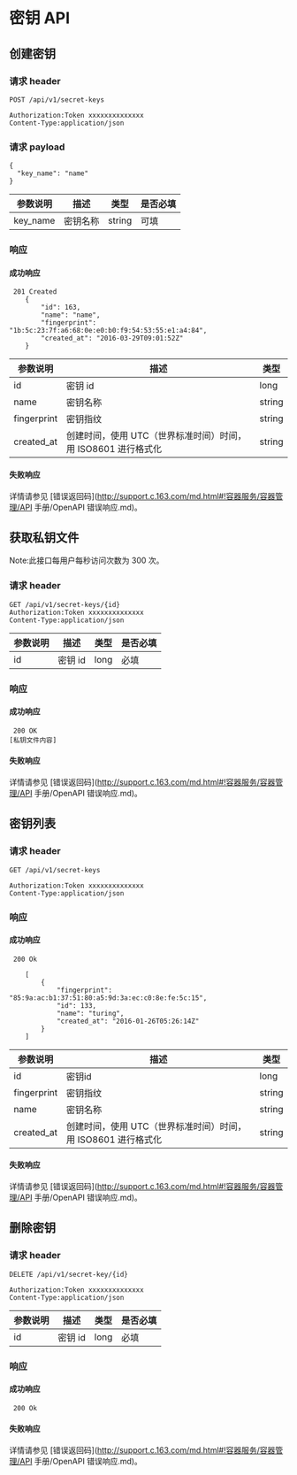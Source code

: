 # 密钥 API

## 创建密钥

### 请求 header

    POST /api/v1/secret-keys

    Authorization:Token xxxxxxxxxxxxxx
    Content-Type:application/json


### 请求 payload

    {
      "key_name": "name"
    }

|参数说明	|描述	|类型	 | 是否必填|
|-----------|-------|--------|---------|
|key_name|密钥名称|	string	|可填|



### 响应
#### 成功响应

     201 Created
        {
            "id": 163,
            "name": "name",
            "fingerprint": "1b:5c:23:7f:a6:68:0e:e0:b0:f9:54:53:55:e1:a4:84",
            "created_at": "2016-03-29T09:01:52Z"
        }

|参数说明	|描述	|类型	 |
|-----------|-------|--------|
|id	|密钥 id	|long	| 
|name|密钥名称	|string|
|fingerprint	|密钥指纹	|string|
|created_at	|创建时间，使用 UTC（世界标准时间）时间，用 ISO8601 进行格式化	|string|

#### 失败响应
详情请参见 [错误返回码](http://support.c.163.com/md.html#!容器服务/容器管理/API 手册/OpenAPI 错误响应.md)。

## 获取私钥文件

Note:此接口每用户每秒访问次数为 300 次。

### 请求 header

    GET /api/v1/secret-keys/{id}
    Authorization:Token xxxxxxxxxxxxxx
    Content-Type:application/json


|参数说明	|描述	|类型	 | 是否必填|
|-----------|-------|--------|---------|
|id	        |密钥 id|	long |     必填|


### 响应
#### 成功响应

     200 OK
    [私钥文件内容]

#### 失败响应
详情请参见 [错误返回码](http://support.c.163.com/md.html#!容器服务/容器管理/API 手册/OpenAPI 错误响应.md)。

## 密钥列表

### 请求 header

    GET /api/v1/secret-keys
    
    Authorization:Token xxxxxxxxxxxxxx
    Content-Type:application/json

### 响应

#### 成功响应

     200 Ok
        
        [
            {
                "fingerprint": "85:9a:ac:b1:37:51:80:a5:9d:3a:ec:c0:8e:fe:5c:15",
                "id": 133,
                "name": "turing",
                "created_at": "2016-01-26T05:26:14Z"
            }
        ]

|参数说明|	描述|	  类型|
|--------|------|---------|
|id|	密钥id|	long|
|fingerprint|	密钥指纹|	string|
|name|	密钥名称|	string|
|created_at|	创建时间，使用 UTC（世界标准时间）时间，用 ISO8601 进行格式化|	string|

#### 失败响应
详情请参见 [错误返回码](http://support.c.163.com/md.html#!容器服务/容器管理/API 手册/OpenAPI 错误响应.md)。

## 删除密钥

### 请求 header

    DELETE /api/v1/secret-key/{id}
    
    Authorization:Token xxxxxxxxxxxxxx
    Content-Type:application/json

|参数说明	|描述	|类型	 | 是否必填|
|-----------|-------|--------|---------|
|id	|密钥 id|	long|	必填|


### 响应
#### 成功响应

     200 Ok

#### 失败响应
详情请参见 [错误返回码](http://support.c.163.com/md.html#!容器服务/容器管理/API 手册/OpenAPI 错误响应.md)。
